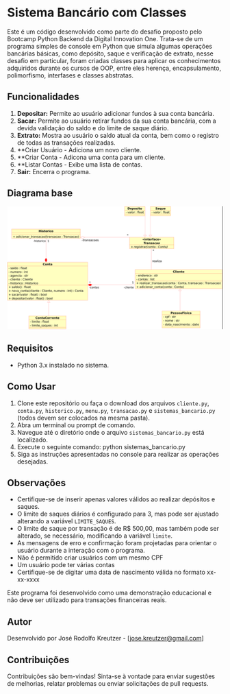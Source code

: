 # Sistema Bancário com Classes

Este é um código desenvolvido como parte do desafio proposto pelo Bootcamp Python Backend da Digital Innovation One. Trata-se de um programa simples de console em Python que simula algumas operações bancárias básicas, como depósito, saque e verificação de extrato, nesse desafio em particular, foram criadas classes para aplicar os conhecimentos adquiridos durante os cursos de OOP, entre eles herença, encapsulamento, polimorfismo, interfases e classes abstratas. 
## Funcionalidades

1. **Depositar:** Permite ao usuário adicionar fundos à sua conta bancária.
2. **Sacar:** Permite ao usuário retirar fundos da sua conta bancária, com a devida validação do saldo e do limite de saque diário.
3. **Extrato:** Mostra ao usuário o saldo atual da conta, bem como o registro de todas as transações realizadas.
4. **Criar Usuário - Adiciona um novo cliente.
5. **Criar Conta - Adicona uma conta para um cliente.
6. **Listar Contas - Exibe uma lista de contas.
0. **Sair:** Encerra o programa.

## Diagrama base

![Diagrama disponibilizado pela DIO](https://github.com/JRKreutzer/DIO_Python_Sistema_Bancario_OOP_Desafio/blob/main/Trilha%20Python%20-%20desafio.png)

## Requisitos

- Python 3.x instalado no sistema.

## Como Usar

1. Clone este repositório ou faça o download dos arquivos `cliente.py`, `conta.py`, `historico.py`, `menu.py`, `transacao.py` e `sistemas_bancario.py` (todos devem ser colocados na mesma pasta).
2. Abra um terminal ou prompt de comando.
3. Navegue até o diretório onde o arquivo `sistemas_bancario.py` está localizado.
4. Execute o seguinte comando: python sistemas_bancario.py
5. Siga as instruções apresentadas no console para realizar as operações desejadas.

## Observações

- Certifique-se de inserir apenas valores válidos ao realizar depósitos e saques.
- O limite de saques diários é configurado para 3, mas pode ser ajustado alterando a variável `LIMITE_SAQUES`.
- O limite de saque por transação é de R$ 500,00, mas também pode ser alterado, se necessário, modificando a variável `limite`.
- As mensagens de erro e confirmação foram projetadas para orientar o usuário durante a interação com o programa.
- Não é permitido criar usuários com um mesmo CPF
- Um usuário pode ter várias contas
- Certifique-se de digitar uma data de nascimento válida no formato xx-xx-xxxx

Este programa foi desenvolvido como uma demonstração educacional e não deve ser utilizado para transações financeiras reais.

## Autor

Desenvolvido por José Rodolfo Kreutzer - [jose.kreutzer@gmail.com]

## Contribuições

Contribuições são bem-vindas! Sinta-se à vontade para enviar sugestões de melhorias, relatar problemas ou enviar solicitações de pull requests.
